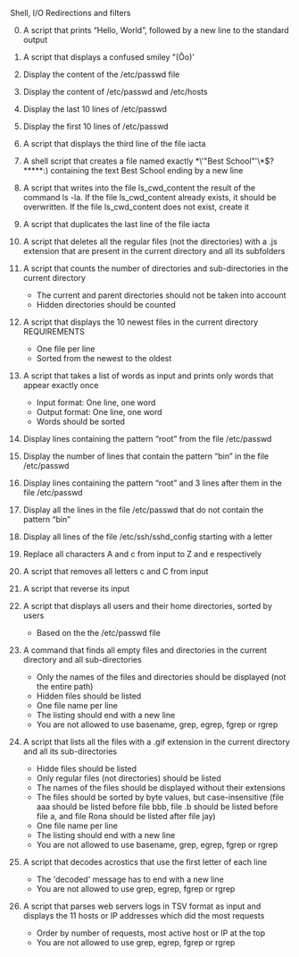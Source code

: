 Shell, I/O Redirections and filters

0. A script that prints “Hello, World”, followed by a new line to the standard output

1. A script that displays a confused smiley "(Ôo)'

2. Display the content of the /etc/passwd file

3. Display the content of /etc/passwd and /etc/hosts

4. Display the last 10 lines of /etc/passwd

5. Display the first 10 lines of /etc/passwd

6. A script that displays the third line of the file iacta

7. A shell script that creates a file named exactly \*\\'"Best School"\'\\*$\?\*\*\*\*\*:) containing the text Best School ending by a new line

8. A script that writes into the file ls_cwd_content the result of the command ls -la. If the file ls_cwd_content already exists, it should be overwritten. If the file ls_cwd_content does not exist, create it

9. A script that duplicates the last line of the file iacta

10. A script that deletes all the regular files (not the directories) with a .js extension that are present in the current directory and all its subfolders

11. A script that counts the number of directories and sub-directories in the current directory
	- The current and parent directories should not be taken into account
	- Hidden directories should be counted

12. A script that displays the 10 newest files in the current directory
	REQUIREMENTS
	- One file per line
	- Sorted from the newest to the oldest

13. A script that takes a list of words as input and prints only words that appear exactly once
	- Input format: One line, one word
	- Output format: One line, one word
	- Words should be sorted

14. Display lines containing the pattern “root” from the file /etc/passwd

15. Display the number of lines that contain the pattern “bin” in the file /etc/passwd

16. Display lines containing the pattern “root” and 3 lines after them in the file /etc/passwd

17. Display all the lines in the file /etc/passwd that do not contain the pattern “bin”

18. Display all lines of the file /etc/ssh/sshd_config starting with a letter

19. Replace all characters A and c from input to Z and e respectively

20. A script that removes all letters c and C from input

21. A script that reverse its input

22. A script that displays all users and their home directories, sorted by users
	- Based on the the /etc/passwd file

23. A command that finds all empty files and directories in the current directory and all sub-directories
	- Only the names of the files and directories should be displayed (not the entire path)
	- Hidden files should be listed
	- One file name per line
	- The listing should end with a new line
	- You are not allowed to use basename, grep, egrep, fgrep or rgrep

24. A script that lists all the files with a .gif extension in the current directory and all its sub-directories
	- Hidde files should be listed
	- Only regular files (not directories) should be listed
	- The names of the files should be displayed without their extensions
	- The files should be sorted by byte values, but case-insensitive (file aaa should be listed before file bbb, file .b should be listed before file a, and file Rona should be listed after file jay)
	- One file name per line
	- The listing should end with a new line
	- You are not allowed to use basename, grep, egrep, fgrep or rgrep

25. A script that decodes acrostics that use the first letter of each line
	- The 'decoded' message has to end with a new line
	- You are not allowed to use grep, egrep, fgrep or rgrep

26. A script that parses web servers logs in TSV format as input and displays the 11 hosts or IP addresses which did the most requests
	- Order by number of requests, most active host or IP at the top
	- You are not allowed to use grep, egrep, fgrep or rgrep
